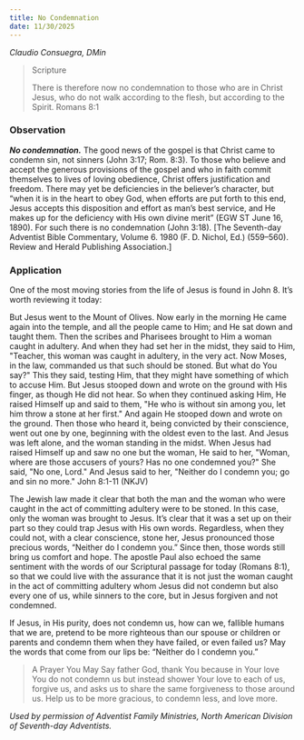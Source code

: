 ```yaml
---
title: No Condemnation
date: 11/30/2025
---
```


_Claudio Consuegra, DMin_

> <p>Scripture</p>
> There is therefore now no condemnation to those who are in Christ Jesus, who do not walk according to the flesh, but according to the Spirit. Romans 8:1

### Observation

**_No condemnation._** The good news of the gospel is that Christ came to condemn sin, not sinners (John 3:17; Rom. 8:3). To those who believe and accept the generous provisions of the gospel and who in faith commit themselves to lives of loving obedience, Christ offers justification and freedom. There may yet be deficiencies in the believer’s character, but “when it is in the heart to obey God, when efforts are put forth to this end, Jesus accepts this disposition and effort as man’s best service, and He makes up for the deficiency with His own divine merit” (EGW ST June 16, 1890). For such there is no condemnation (John 3:18). [The Seventh-day Adventist Bible Commentary, Volume 6. 1980 (F. D. Nichol, Ed.) (559–560). Review and Herald Publishing Association.]

### Application

One of the most moving stories from the life of Jesus is found in John 8. It’s worth reviewing it today:

But Jesus went to the Mount of Olives. Now early in the morning He came again into the temple, and all the people came to Him; and He sat down and taught them. Then the scribes and Pharisees brought to Him a woman caught in adultery. And when they had set her in the midst, they said to Him, "Teacher, this woman was caught in adultery, in the very act. Now Moses, in the law, commanded us that such should be stoned. But what do You say?" This they said, testing Him, that they might have something of which to accuse Him. But Jesus stooped down and wrote on the ground with His finger, as though He did not hear. So when they continued asking Him, He raised Himself up and said to them, "He who is without sin among you, let him throw a stone at her first." And again He stooped down and wrote on the ground. Then those who heard it, being convicted by their conscience, went out one by one, beginning with the oldest even to the last. And Jesus was left alone, and the woman standing in the midst. When Jesus had raised Himself up and saw no one but the woman, He said to her, "Woman, where are those accusers of yours? Has no one condemned you?" She said, "No one, Lord." And Jesus said to her, "Neither do I condemn you; go and sin no more." John 8:1-11 (NKJV)

The Jewish law made it clear that both the man and the woman who were caught in the act of committing adultery were to be stoned. In this case, only the woman was brought to Jesus. It’s clear that it was a set up on their part so they could trap Jesus with His own words. Regardless, when they could not, with a clear conscience, stone her, Jesus pronounced those precious words, “Neither do I condemn you.” Since then, those words still bring us comfort and hope. The apostle Paul also echoed the same sentiment with the words of our Scriptural passage for today (Romans 8:1), so that we could live with the assurance that it is not just the woman caught in the act of committing adultery whom Jesus did not condemn but also every one of us, while sinners to the core, but in Jesus forgiven and not condemned.

If Jesus, in His purity, does not condemn us, how can we, fallible humans that we are, pretend to be more righteous than our spouse or children or parents and condemn them when they have failed, or even failed us? May the words that come from our lips be: “Neither do I condemn you.”

> <callout>A Prayer You May Say</callout>
> father God, thank You because in Your love You do not condemn us but instead shower Your love to each of us, forgive us, and asks us to share the same forgiveness to those around us. Help us to be more gracious, to condemn less, and love more.

_Used by permission of Adventist Family Ministries, North American Division of Seventh-day Adventists._